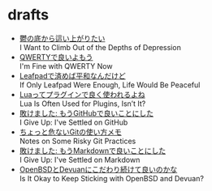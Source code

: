 # drafts

* [鬱の底から這い上がりたい](depression.html)  
  I Want to Climb Out of the Depths of Depression
* [QWERTYで良いよもう](typing.html)  
  I'm Fine with QWERTY Now
* [Leafpadで済めば平和なんだけど](leafpad.html)  
  If Only Leafpad Were Enough, Life Would Be Peaceful
* [Luaってプラグインで良く使われるよね](lua.html)  
  Lua Is Often Used for Plugins, Isn’t It?
* [敗けました: もうGitHubで良いことにした](github.html)  
  I Give Up: I've Settled on GitHub
* [ちょっと危ないGitの使い方メモ](git.html)  
  Notes on Some Risky Git Practices
* [敗けました: もうMarkdownで良いことにした](markdown.html)  
  I Give Up: I've Settled on Markdown
* [OpenBSDとDevuanにこだわり続けて良いのかな](environment.html)  
  Is It Okay to Keep Sticking with OpenBSD and Devuan?
